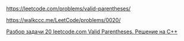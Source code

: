 https://leetcode.com/problems/valid-parentheses/

https://walkccc.me/LeetCode/problems/0020/

[Разбор задачи 20 leetcode.com Valid Parentheses. Решение на C++](https://www.youtube.com/watch?v=lXUmw5lzkTk&ab_channel=3.5%D0%B7%D0%B0%D0%B4%D0%B0%D1%87%D0%B8%D0%B2%D0%BD%D0%B5%D0%B4%D0%B5%D0%BB%D1%8E)
